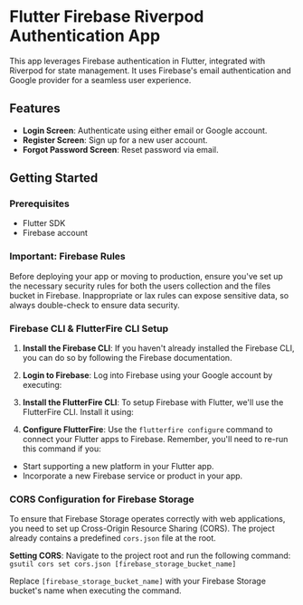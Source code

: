 # Flutter Firebase Riverpod Authentication App

This app leverages Firebase authentication in Flutter, integrated with Riverpod for state management. It uses Firebase's email authentication and Google provider for a seamless user experience.

## Features

- **Login Screen**: Authenticate using either email or Google account.
- **Register Screen**: Sign up for a new user account.
- **Forgot Password Screen**: Reset password via email.

## Getting Started

### Prerequisites

- Flutter SDK
- Firebase account

### Important: Firebase Rules

Before deploying your app or moving to production, ensure you've set up the necessary security rules for both the users collection and the files bucket in Firebase. Inappropriate or lax rules can expose sensitive data, so always double-check to ensure data security.

### Firebase CLI & FlutterFire CLI Setup

1. **Install the Firebase CLI**:
   If you haven't already installed the Firebase CLI, you can do so by following the Firebase documentation.

2. **Login to Firebase**:
   Log into Firebase using your Google account by executing:

3. **Install the FlutterFire CLI**:
   To setup Firebase with Flutter, we'll use the FlutterFire CLI. Install it using:

4. **Configure FlutterFire**:
   Use the `flutterfire configure` command to connect your Flutter apps to Firebase. Remember, you'll need to re-run this command if you:
- Start supporting a new platform in your Flutter app.
- Incorporate a new Firebase service or product in your app.
### CORS Configuration for Firebase Storage

To ensure that Firebase Storage operates correctly with web applications, you need to set up Cross-Origin Resource Sharing (CORS). The project already contains a predefined `cors.json` file at the root.

**Setting CORS**:
   Navigate to the project root and run the following command:
``gsutil cors set cors.json [firebase_storage_bucket_name]``

Replace `[firebase_storage_bucket_name]` with your Firebase Storage bucket's name when executing the command.
